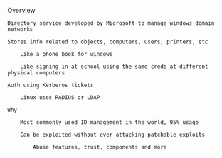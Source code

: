 Overview

    Directory service developed by Microsoft to manage windows domain networks 

    Stores info related to objects, computers, users, printers, etc 

        Like a phone book for windows 

        Like signing in at school using the same creds at different physical computers 

    Auth using Kerberos tickets  

        Linux uses RADIUS or LDAP 

    Why 

        Most commonly used ID management in the world, 95% usage  

        Can be exploited without ever attacking patchable exploits  

            Abuse features, trust, components and more  

         